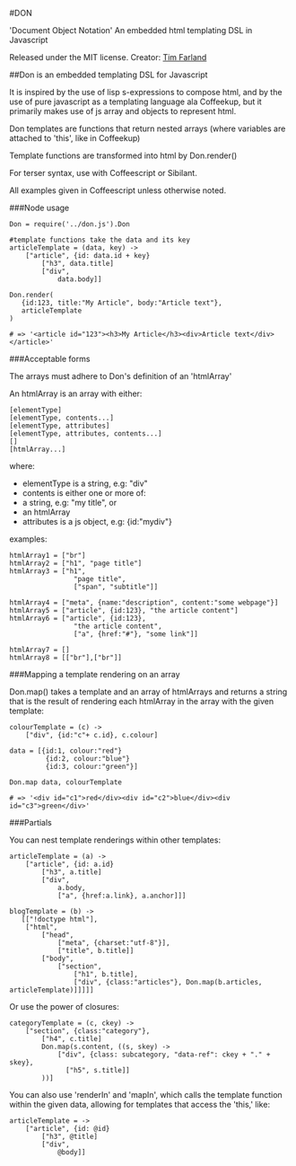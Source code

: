 #DON

'Document Object Notation'
An embedded html templating DSL in Javascript

Released under the MIT license.
Creator: [Tim Farland](http://timfarland.com)


##Don is an embedded templating DSL for Javascript

It is inspired by the use of lisp s-expressions to compose html, and by the use of pure javascript as a templating language ala Coffeekup, but it primarily makes use of js array and objects to represent html.

Don templates are functions that return nested arrays (where variables are attached to 'this', like in Coffeekup)

Template functions are transformed into html by Don.render()

For terser syntax, use with Coffeescript or Sibilant.

All examples given in Coffeescript unless otherwise noted.

###Node usage
    
    Don = require('../don.js').Don

    #template functions take the data and its key
    articleTemplate = (data, key) ->
        ["article", {id: data.id + key}
            ["h3", data.title]
            ["div", 
                data.body]]
                
    Don.render(
       {id:123, title:"My Article", body:"Article text"},
       articleTemplate
    )
                
    # => '<article id="123"><h3>My Article</h3><div>Article text</div></article>'

###Acceptable forms

The arrays must adhere to Don's definition of an 'htmlArray'

An htmlArray is an array with either:

    [elementType]
    [elementType, contents...]
    [elementType, attributes]
    [elementType, attributes, contents...]
    []
    [htmlArray...]
 
where:

- elementType is a string, e.g: "div"
- contents is either one or more of:
 - a string, e.g: "my title", or
 - an htmlArray
- attributes is a js object, e.g: {id:"mydiv"}

examples:

    htmlArray1 = ["br"]
    htmlArray2 = ["h1", "page title"]
    htmlArray3 = ["h1", 
                    "page title",
                    ["span", "subtitle"]]
                    
    htmlArray4 = ["meta", {name:"description", content:"some webpage"}]
    htmlArray5 = ["article", {id:123}, "the article content"]
    htmlArray6 = ["article", {id:123}, 
                    "the article content",
                    ["a", {href:"#"}, "some link"]]
                    
    htmlArray7 = []
    htmlArray8 = [["br"],["br"]]

###Mapping a template rendering on an array 

Don.map() takes a template and an array of htmlArrays and returns a string that is the result of rendering each htmlArray in the array with the given template:

    colourTemplate = (c) ->
        ["div", {id:"c"+ c.id}, c.colour]

    data = [{id:1, colour:"red"}
             {id:2, colour:"blue"}
             {id:3, colour:"green"}]
             
    Don.map data, colourTemplate
    
    # => '<div id="c1">red</div><div id="c2">blue</div><div id="c3">green</div>'
    
###Partials

You can nest template renderings within other templates:

    articleTemplate = (a) ->
        ["article", {id: a.id}
            ["h3", a.title]
            ["div", 
                a.body,
                ["a", {href:a.link}, a.anchor]]]     
     
    blogTemplate = (b) ->
       [["!doctype html"],
        ["html",
            ["head",
                ["meta", {charset:"utf-8"}],
                ["title", b.title]]
            ["body",
                ["section",
                    ["h1", b.title],
                    ["div", {class:"articles"}, Don.map(b.articles, articleTemplate)]]]]]    


Or use the power of closures:

    categoryTemplate = (c, ckey) ->
        ["section", {class:"category"},
            ["h4", c.title]
            Don.map(s.content, ((s, skey) ->
                ["div", {class: subcategory, "data-ref": ckey + "." + skey},
                  ["h5", s.title]]
            ))]
            

You can also use 'renderIn' and 'mapIn', which calls the template function within the given data, allowing for templates that access the 'this,' like:

    articleTemplate = ->
        ["article", {id: @id}
            ["h3", @title]
            ["div", 
                @body]]
